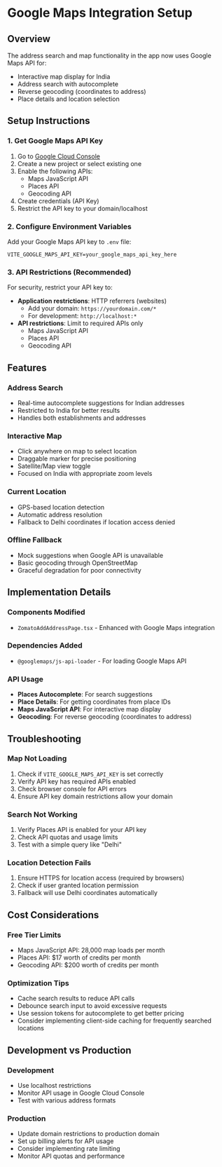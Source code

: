# Google Maps Integration Setup

## Overview

The address search and map functionality in the app now uses Google Maps API for:

- Interactive map display for India
- Address search with autocomplete
- Reverse geocoding (coordinates to address)
- Place details and location selection

## Setup Instructions

### 1. Get Google Maps API Key

1. Go to [Google Cloud Console](https://console.cloud.google.com/)
2. Create a new project or select existing one
3. Enable the following APIs:
   - Maps JavaScript API
   - Places API
   - Geocoding API
4. Create credentials (API Key)
5. Restrict the API key to your domain/localhost

### 2. Configure Environment Variables

Add your Google Maps API key to `.env` file:

```
VITE_GOOGLE_MAPS_API_KEY=your_google_maps_api_key_here
```

### 3. API Restrictions (Recommended)

For security, restrict your API key to:

- **Application restrictions**: HTTP referrers (websites)
  - Add your domain: `https://yourdomain.com/*`
  - For development: `http://localhost:*`
- **API restrictions**: Limit to required APIs only
  - Maps JavaScript API
  - Places API
  - Geocoding API

## Features

### Address Search

- Real-time autocomplete suggestions for Indian addresses
- Restricted to India for better results
- Handles both establishments and addresses

### Interactive Map

- Click anywhere on map to select location
- Draggable marker for precise positioning
- Satellite/Map view toggle
- Focused on India with appropriate zoom levels

### Current Location

- GPS-based location detection
- Automatic address resolution
- Fallback to Delhi coordinates if location access denied

### Offline Fallback

- Mock suggestions when Google API is unavailable
- Basic geocoding through OpenStreetMap
- Graceful degradation for poor connectivity

## Implementation Details

### Components Modified

- `ZomatoAddAddressPage.tsx` - Enhanced with Google Maps integration

### Dependencies Added

- `@googlemaps/js-api-loader` - For loading Google Maps API

### API Usage

- **Places Autocomplete**: For search suggestions
- **Place Details**: For getting coordinates from place IDs
- **Maps JavaScript API**: For interactive map display
- **Geocoding**: For reverse geocoding (coordinates to address)

## Troubleshooting

### Map Not Loading

1. Check if `VITE_GOOGLE_MAPS_API_KEY` is set correctly
2. Verify API key has required APIs enabled
3. Check browser console for API errors
4. Ensure API key domain restrictions allow your domain

### Search Not Working

1. Verify Places API is enabled for your API key
2. Check API quotas and usage limits
3. Test with a simple query like "Delhi"

### Location Detection Fails

1. Ensure HTTPS for location access (required by browsers)
2. Check if user granted location permission
3. Fallback will use Delhi coordinates automatically

## Cost Considerations

### Free Tier Limits

- Maps JavaScript API: 28,000 map loads per month
- Places API: $17 worth of credits per month
- Geocoding API: $200 worth of credits per month

### Optimization Tips

- Cache search results to reduce API calls
- Debounce search input to avoid excessive requests
- Use session tokens for autocomplete to get better pricing
- Consider implementing client-side caching for frequently searched locations

## Development vs Production

### Development

- Use localhost restrictions
- Monitor API usage in Google Cloud Console
- Test with various address formats

### Production

- Update domain restrictions to production domain
- Set up billing alerts for API usage
- Consider implementing rate limiting
- Monitor API quotas and performance

